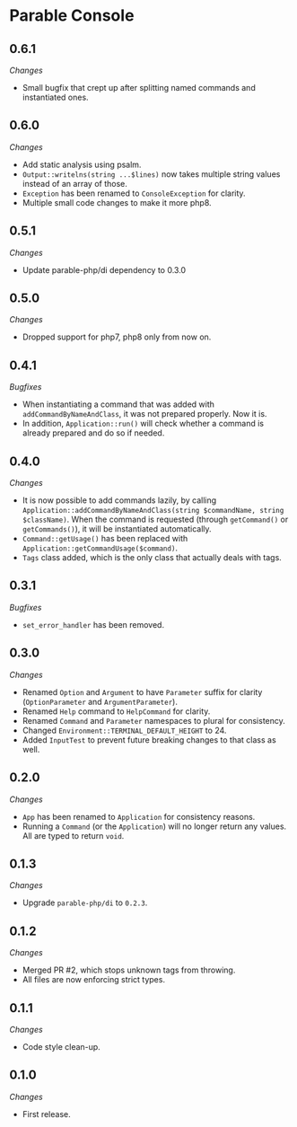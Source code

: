 # Parable Console

## 0.6.1

_Changes_
- Small bugfix that crept up after splitting named commands and instantiated ones.

## 0.6.0

_Changes_
- Add static analysis using psalm.
- `Output::writelns(string ...$lines)` now takes multiple string values instead of an array of those.
- `Exception` has been renamed to `ConsoleException` for clarity.
- Multiple small code changes to make it more php8.

## 0.5.1

_Changes_
- Update parable-php/di dependency to 0.3.0

## 0.5.0

_Changes_
- Dropped support for php7, php8 only from now on.

## 0.4.1

_Bugfixes_

- When instantiating a command that was added with `addCommandByNameAndClass`, it was not prepared properly. Now it is.
- In addition, `Application::run()` will check whether a command is already prepared and do so if needed.

## 0.4.0

_Changes_

- It is now possible to add commands lazily, by calling `Application::addCommandByNameAndClass(string $commandName, string $className)`. When the command is requested (through `getCommand()` or `getCommands()`), it will be instantiated automatically.
- `Command::getUsage()` has been replaced with `Application::getCommandUsage($command)`.
- `Tags` class added, which is the only class that actually deals with tags.

## 0.3.1

_Bugfixes_

- `set_error_handler` has been removed.

## 0.3.0

_Changes_

- Renamed `Option` and `Argument` to have `Parameter` suffix for clarity (`OptionParameter` and `ArgumentParameter`).
- Renamed `Help` command to `HelpCommand` for clarity.
- Renamed `Command` and `Parameter` namespaces to plural for consistency.
- Changed `Environment::TERMINAL_DEFAULT_HEIGHT` to 24.
- Added `InputTest` to prevent future breaking changes to that class as well.

## 0.2.0

_Changes_

- `App` has been renamed to `Application` for consistency reasons.
- Running a `Command` (or the `Application`) will no longer return any values. All are typed to return `void`.

## 0.1.3

_Changes_

- Upgrade `parable-php/di` to `0.2.3`.

## 0.1.2

_Changes_

- Merged PR #2, which stops unknown tags from throwing.
- All files are now enforcing strict types.

## 0.1.1

_Changes_

- Code style clean-up.

## 0.1.0

_Changes_
- First release.
